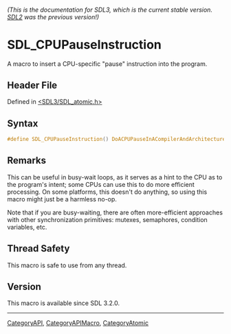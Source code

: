 ###### (This is the documentation for SDL3, which is the current stable version. [SDL2](https://wiki.libsdl.org/SDL2/) was the previous version!)
# SDL_CPUPauseInstruction

A macro to insert a CPU-specific "pause" instruction into the program.

## Header File

Defined in [<SDL3/SDL_atomic.h>](https://github.com/libsdl-org/SDL/blob/main/include/SDL3/SDL_atomic.h)

## Syntax

```c
#define SDL_CPUPauseInstruction() DoACPUPauseInACompilerAndArchitectureSpecificWay
```

## Remarks

This can be useful in busy-wait loops, as it serves as a hint to the CPU as
to the program's intent; some CPUs can use this to do more efficient
processing. On some platforms, this doesn't do anything, so using this
macro might just be a harmless no-op.

Note that if you are busy-waiting, there are often more-efficient
approaches with other synchronization primitives: mutexes, semaphores,
condition variables, etc.

## Thread Safety

This macro is safe to use from any thread.

## Version

This macro is available since SDL 3.2.0.

----
[CategoryAPI](CategoryAPI), [CategoryAPIMacro](CategoryAPIMacro), [CategoryAtomic](CategoryAtomic)

